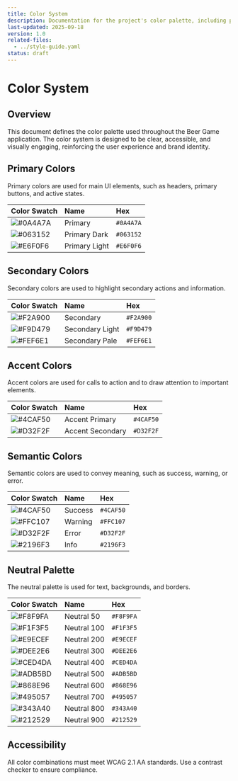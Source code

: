 ```yaml
---
title: Color System
description: Documentation for the project's color palette, including primary, secondary, accent, and neutral colors.
last-updated: 2025-09-18
version: 1.0
related-files:
  - ../style-guide.yaml
status: draft
---
```


# Color System

## Overview
This document defines the color palette used throughout the Beer Game application. The color system is designed to be clear, accessible, and visually engaging, reinforcing the user experience and brand identity.

## Primary Colors
Primary colors are used for main UI elements, such as headers, primary buttons, and active states.

| Color Swatch | Name | Hex |
| :--- | :--- | :--- |
| ![#0A4A7A](https://via.placeholder.com/24/0A4A7A/0A4A7A.png) | Primary | `#0A4A7A` |
| ![#063152](https://via.placeholder.com/24/063152/063152.png) | Primary Dark | `#063152` |
| ![#E6F0F6](https://via.placeholder.com/24/E6F0F6/E6F0F6.png) | Primary Light | `#E6F0F6` |

## Secondary Colors
Secondary colors are used to highlight secondary actions and information.

| Color Swatch | Name | Hex |
| :--- | :--- | :--- |
| ![#F2A900](https://via.placeholder.com/24/F2A900/F2A900.png) | Secondary | `#F2A900` |
| ![#F9D479](https://via.placeholder.com/24/F9D479/F9D479.png) | Secondary Light | `#F9D479` |
| ![#FEF6E1](https://via.placeholder.com/24/FEF6E1/FEF6E1.png) | Secondary Pale | `#FEF6E1` |

## Accent Colors
Accent colors are used for calls to action and to draw attention to important elements.

| Color Swatch | Name | Hex |
| :--- | :--- | :--- |
| ![#4CAF50](https://via.placeholder.com/24/4CAF50/4CAF50.png) | Accent Primary | `#4CAF50` |
| ![#D32F2F](https://via.placeholder.com/24/D32F2F/D32F2F.png) | Accent Secondary | `#D32F2F` |

## Semantic Colors
Semantic colors are used to convey meaning, such as success, warning, or error.

| Color Swatch | Name | Hex |
| :--- | :--- | :--- |
| ![#4CAF50](https://via.placeholder.com/24/4CAF50/4CAF50.png) | Success | `#4CAF50` |
| ![#FFC107](https://via.placeholder.com/24/FFC107/FFC107.png) | Warning | `#FFC107` |
| ![#D32F2F](https://via.placeholder.com/24/D32F2F/D32F2F.png) | Error | `#D32F2F` |
| ![#2196F3](https://via.placeholder.com/24/2196F3/2196F3.png) | Info | `#2196F3` |

## Neutral Palette
The neutral palette is used for text, backgrounds, and borders.

| Color Swatch | Name | Hex |
| :--- | :--- | :--- |
| ![#F8F9FA](https://via.placeholder.com/24/F8F9FA/F8F9FA.png) | Neutral 50 | `#F8F9FA` |
| ![#F1F3F5](https://via.placeholder.com/24/F1F3F5/F1F3F5.png) | Neutral 100 | `#F1F3F5` |
| ![#E9ECEF](https://via.placeholder.com/24/E9ECEF/E9ECEF.png) | Neutral 200 | `#E9ECEF` |
| ![#DEE2E6](https://via.placeholder.com/24/DEE2E6/DEE2E6.png) | Neutral 300 | `#DEE2E6` |
| ![#CED4DA](https://via.placeholder.com/24/CED4DA/CED4DA.png) | Neutral 400 | `#CED4DA` |
| ![#ADB5BD](https://via.placeholder.com/24/ADB5BD/ADB5BD.png) | Neutral 500 | `#ADB5BD` |
| ![#868E96](https://via.placeholder.com/24/868E96/868E96.png) | Neutral 600 | `#868E96` |
| ![#495057](https://via.placeholder.com/24/495057/495057.png) | Neutral 700 | `#495057` |
| ![#343A40](https://via.placeholder.com/24/343A40/343A40.png) | Neutral 800 | `#343A40` |
| ![#212529](https://via.placeholder.com/24/212529/212529.png) | Neutral 900 | `#212529` |

## Accessibility
All color combinations must meet WCAG 2.1 AA standards. Use a contrast checker to ensure compliance.
